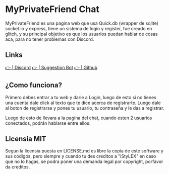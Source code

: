 # MyPrivateFriend Chat
MyPrivateFriend es una pagina web que 
usa Quick.db (wrapper de sqlite) socket.io
y express, tiene un sistema de login y register,
fue creado en glitch, y su principal objetivo
es que los usuarios puedan hablar de cosas 
aca, para no tener problemas con Discord.

Links
------------

[👉 | Discord](https://discord.gg/Y3B3W5p)
[👉 | Suggestion Bot](https://suggestions.wtf)
[👉 | Github](https://github.com/iStyLEX23)

¿Como funciona?
------------
Primero debes entrar a tu web y darle a Login, luego
de esto si no tienes una cuenta dale click al texto
que te dice acerca de registrarte. Luego dale al boton 
de registrarse y pones tu usuario, tu contraseña y le das
a registrar.

Luego de esto de llevara a la pagina del chat, cuando esten 
2 usuarios conectados, podrán hablarse entre ellos.


Licensia MIT
------------

Segun la licensia puesta en LICENSE.md es libre la 
copia de este software y sus codigos, pero siempre
y cuando tu des creditos a "iStyLEX" en caso que
no lo hagas, se podra poner una demanda legal
por copyright, porfavor da creditos.



